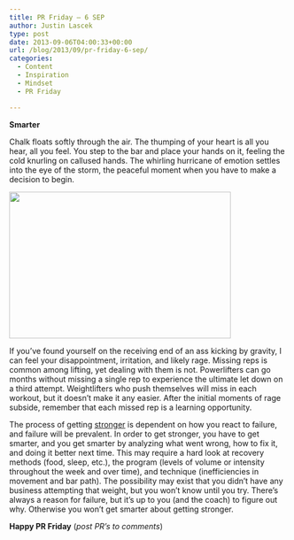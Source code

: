 ```yaml
---
title: PR Friday – 6 SEP
author: Justin Lascek
type: post
date: 2013-09-06T04:00:33+00:00
url: /blog/2013/09/pr-friday-6-sep/
categories:
  - Content
  - Inspiration
  - Mindset
  - PR Friday

---
```

**Smarter**

Chalk floats softly through the air. The thumping of your heart is all you hear, all you feel. You step to the bar and place your hands on it, feeling the cold knurling on callused hands. The whirling hurricane of emotion settles into the eye of the storm, the peaceful moment when you have to make a decision to begin.

[<img alt="" src="/2011/04/610x-400x265.jpg" width="400" height="265" />][1]

If you&#8217;ve found yourself on the receiving end of an ass kicking by gravity, I can feel your disappointment, irritation, and likely rage. Missing reps is common among lifting, yet dealing with them is not. Powerlifters can go months without missing a single rep to experience the ultimate let down on a third attempt. Weightlifters who push themselves will miss in each workout, but it doesn&#8217;t make it any easier. After the initial moments of rage subside, remember that each missed rep is a learning opportunity.

The process of getting <a href="http://wp.me/pEKxw-2uI" target="_blank">stronger</a> is dependent on how you react to failure, and failure will be prevalent. In order to get stronger, you have to get smarter, and you get smarter by analyzing what went wrong, how to fix it, and doing it better next time. This may require a hard look at recovery methods (food, sleep, etc.), the program (levels of volume or intensity throughout the week and over time), and technique (inefficiencies in movement and bar path). The possibility may exist that you didn&#8217;t have any business attempting that weight, but you won&#8217;t know until you try. There&#8217;s always a reason for failure, but it&#8217;s up to you (and the coach) to figure out why. Otherwise you won&#8217;t get smarter about getting stronger.

**Happy PR Friday** (_post PR&#8217;s to comments_)

 [1]: /2011/04/610x.jpg
